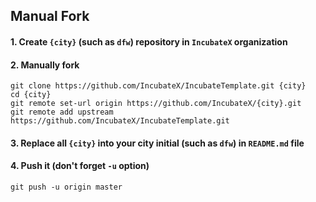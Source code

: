 Manual Fork
-----------
#### 1. Create `{city}` (such as `dfw`) repository in `IncubateX` organization
#### 2. Manually fork
    git clone https://github.com/IncubateX/IncubateTemplate.git {city}
    cd {city}
    git remote set-url origin https://github.com/IncubateX/{city}.git
    git remote add upstream https://github.com/IncubateX/IncubateTemplate.git
#### 3. Replace all `{city}` into your city initial (such as `dfw`) in `README.md` file
#### 4. Push it (don't forget `-u` option)
    git push -u origin master
